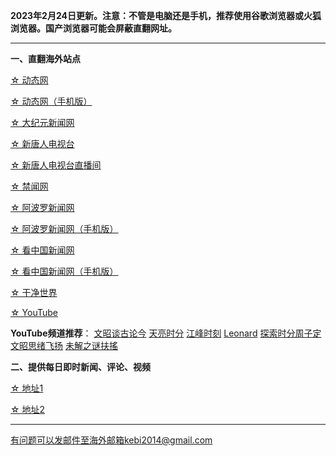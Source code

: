 **2023年2月24日更新。注意：不管是电脑还是手机，推荐使用谷歌浏览器或火狐浏览器。国产浏览器可能会屏蔽直翻网址。**


***

**一、直翻海外站点**

[☆ 动态网](https://t1.freeku.xyz/20)

[☆ 动态网（手机版）](https://t1.freeku.xyz/21)

[☆ 大纪元新闻网](https://t1.freeku.xyz/90)

[☆ 新唐人电视台](https://t1.freeku.xyz/4)

[☆ 新唐人电视台直播间](https://t1.freeku.xyz/44)

[☆ 禁闻网](https://t1.freeku.xyz/3)

[☆ 阿波罗新闻网](https://t1.freeku.xyz/7)

[☆ 阿波罗新闻网（手机版）](https://t1.freeku.xyz/53)

[☆ 看中国新闻网](https://t1.freeku.xyz/26)

[☆ 看中国新闻网（手机版）](https://t1.freeku.xyz/54)

[☆ 干净世界](https://t1.freeku.xyz/1)

[☆ YouTube](https://t1.freeku.xyz/45)

**YouTube频道推荐**： [文昭谈古论今](https://t1.freeku.xyz/46)   [天亮时分](https://t1.freeku.xyz/47)  [江峰时刻](https://t1.freeku.xyz/48)   [Leonard](https://t1.freeku.xyz/49)  [探索时分周子定](https://t1.freeku.xyz/50) [文昭思绪飞扬](https://t1.freeku.xyz/51) [未解之谜扶搖](https://t1.freeku.xyz/52)


**二、提供每日即时新闻、评论、视频**

[☆ 地址1](https://a1.zhujicn2.com/tui590285/www/blob/master/README.md)

[☆ 地址2](https://github.com/tui590285/www/blob/master/README.md)

***


有问题可以发邮件至海外邮箱kebi2014@gmail.com